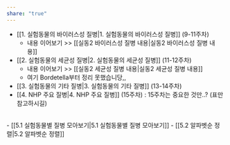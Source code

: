 ```yaml
---
share: "true"
---
```


- [[1. 실험동물의 바이러스성 질병|1. 실험동물의 바이러스성 질병]] (9-11주차)
	- 내용 이어보기 >> [[실동2 바이러스성 질병 내용|실동2 바이러스성 질병 내용]] 
- [[2. 실험동물의 세균성 질병|2. 실험동물의 세균성 질병]] (11-12주차)
	- 내용 이어보기 >> [[실동2 세균성 질병 내용|실동2 세균성 질병 내용]]
	- 여기 Bordetella부터 정리 못했습니당,,
- [[3. 실험동물의 기타 질병|3. 실험동물의 기타 질병]] (13-14주차)
- [[4. NHP 주요 질병|4. NHP 주요 질병]] (15주차) : 15주차는 중요한 것만..? (표만 참고하시길)
<br>
- [[5.1 실험동물별 질병 모아보기|5.1 실험동물별 질병 모아보기]]
- [[5.2 알파벳순 정렬|5.2 알파벳순 정렬]]
